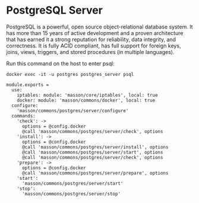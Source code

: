 
# PostgreSQL Server

PostgreSQL is a powerful, open source object-relational database system. 
It has more than 15 years of active development and a proven architecture that
has earned it a strong reputation for reliability, data integrity, and correctness.
It is fully ACID compliant, has full support for foreign keys, joins, views, triggers,
and stored procedures (in multiple languages).

Run this command on the host to enter psql:

```
docker exec -it -u postgres postgres_server psql
```

    module.exports =
      use:
        iptables: module: 'masson/core/iptables', local: true
        docker: module: 'masson/commons/docker', local: true
      configure:
        'masson/commons/postgres/server/configure'
      commands:
        'check': ->
          options = @config.docker
          @call 'masson/commons/postgres/server/check', options
        'install': ->
          options = @config.docker
          @call 'masson/commons/postgres/server/install', options
          @call 'masson/commons/postgres/server/start', options
          @call 'masson/commons/postgres/server/check', options
        'prepare': ->
          options = @config.docker
          @call 'masson/commons/postgres/server/prepare', options
        'start':
          'masson/commons/postgres/server/start'
        'stop':
          'masson/commons/postgres/server/stop'
